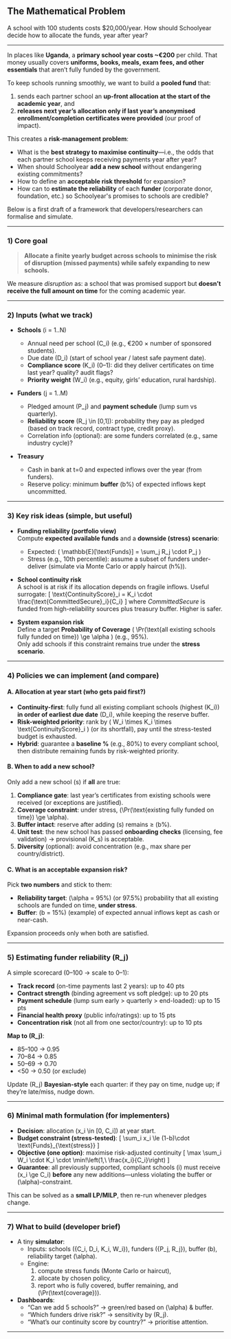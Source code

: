## The Mathematical Problem

A school with 100 students costs $20,000/year. How should Schoolyear decide how to allocate the funds, year after year?

---

In places like **Uganda**, a **primary school year costs ~€200** per child. That money usually covers **uniforms, books, meals, exam fees, and other essentials** that aren’t fully funded by the government. 

To keep schools running smoothly, we want to build a **pooled fund** that:
1. sends each partner school an **up-front allocation at the start of the academic year**, and
2. **releases next year’s allocation only if last year’s anonymised enrollment/completion certificates were provided** (our proof of impact).

This creates a **risk-management problem**:

- What is the **best strategy to maximise continuity**—i.e., the odds that each partner school keeps receiving payments year after year?
- When should Schoolyear **add a new school** without endangering existing commitments?
- How to define an **acceptable risk threshold** for expansion?
- How can to **estimate the reliability** of each **funder** (corporate donor, foundation, etc.) so Schoolyear's promises to schools are credible?

Below is a first draft of a framework that developers/researchers can formalise and simulate.

---

### 1) Core goal

> **Allocate a finite yearly budget across schools to minimise the risk of disruption (missed payments) while safely expanding to new schools.**

We measure *disruption* as: a school that was promised support but **doesn’t receive the full amount on time** for the coming academic year.

---

### 2) Inputs (what we track)

- **Schools** \(i = 1..N\)
  - Annual need per school \(C_i\) (e.g., €200 × number of sponsored students).
  - Due date \(D_i\) (start of school year / latest safe payment date).
  - **Compliance score** \(K_i\) (0–1): did they deliver certificates on time last year? quality? audit flags?
  - **Priority weight** \(W_i\) (e.g., equity, girls’ education, rural hardship).

- **Funders** \(j = 1..M\)
  - Pledged amount \(P_j\) and **payment schedule** (lump sum vs quarterly).
  - **Reliability score** \(R_j \in [0,1]\): probability they pay as pledged (based on track record, contract type, credit proxy).
  - Correlation info (optional): are some funders correlated (e.g., same industry cycle)?

- **Treasury**
  - Cash in bank at t=0 and expected inflows over the year (from funders).
  - Reserve policy: minimum **buffer** \(b\%\) of expected inflows kept uncommitted.

---

### 3) Key risk ideas (simple, but useful)

- **Funding reliability (portfolio view)**  
  Compute **expected available funds** and a **downside (stress) scenario**:
  - Expected: \( \mathbb{E}[\text{Funds}] = \sum_j R_j \cdot P_j \)
  - Stress (e.g., 10th percentile): assume a subset of funders under-deliver (simulate via Monte Carlo or apply haircut \(h\%\)).

- **School continuity risk**  
  A school is at risk if its allocation depends on fragile inflows. Useful surrogate:
  \[
  \text{ContinuityScore}_i = K_i \cdot \frac{\text{CommittedSecure}_i}{C_i}
  \]
  where *CommittedSecure* is funded from high-reliability sources plus treasury buffer. Higher is safer.

- **System expansion risk**  
  Define a target **Probability of Coverage** \( \Pr(\text{all existing schools fully funded on time}) \ge \alpha \) (e.g., 95%).  
  Only add schools if this constraint remains true under the **stress scenario**.

---

### 4) Policies we can implement (and compare)

#### A. Allocation at year start (who gets paid first?)
- **Continuity-first**: fully fund all existing compliant schools (highest \(K_i\)) **in order of earliest due date** \(D_i\), while keeping the reserve buffer.
- **Risk-weighted priority**: rank by \( W_i \times K_i \times \text{ContinuityScore}_i \) (or its shortfall), pay until the stress-tested budget is exhausted.
- **Hybrid**: guarantee a **baseline %** (e.g., 80%) to every compliant school, then distribute remaining funds by risk-weighted priority.

#### B. When to add a new school?
Only add a new school \(s\) if **all** are true:
1. **Compliance gate**: last year’s certificates from existing schools were received (or exceptions are justified).
2. **Coverage constraint**: under stress, \(\Pr(\text{existing fully funded on time}) \ge \alpha\).
3. **Buffer intact**: reserve after adding \(s\) remains ≥ \(b\%\).
4. **Unit test**: the new school has passed **onboarding checks** (licensing, fee validation) → provisional \(K_s\) is acceptable.
5. **Diversity** (optional): avoid concentration (e.g., max share per country/district).

#### C. What is an acceptable expansion risk?
Pick **two numbers** and stick to them:
- **Reliability target**: \(\alpha = 95\%\) (or 97.5%) probability that all existing schools are funded on time, **under stress**.
- **Buffer**: \(b = 15\%\) (example) of expected annual inflows kept as cash or near-cash.

Expansion proceeds only when both are satisfied.

---

### 5) Estimating **funder reliability** \(R_j\)

A simple scorecard (0–100 → scale to 0–1):

- **Track record** (on-time payments last 2 years): up to 40 pts  
- **Contract strength** (binding agreement vs soft pledge): up to 20 pts  
- **Payment schedule** (lump sum early > quarterly > end-loaded): up to 15 pts  
- **Financial health proxy** (public info/ratings): up to 15 pts  
- **Concentration risk** (not all from one sector/country): up to 10 pts  

**Map to \(R_j\)**:  
- 85–100 → 0.95  
- 70–84  → 0.85  
- 50–69  → 0.70  
- <50    → 0.50 (or exclude)

Update \(R_j\) **Bayesian-style** each quarter: if they pay on time, nudge up; if they’re late/miss, nudge down.

---

### 6) Minimal math formulation (for implementers)

- **Decision**: allocation \(x_i \in [0, C_i]\) at year start.
- **Budget constraint (stress-tested)**:
  \[
  \sum_i x_i \le (1-b)\cdot \text{Funds}_{\text{stress}}
  \]
- **Objective (one option)**: maximise risk-adjusted continuity
  \[
  \max \sum_i W_i \cdot K_i \cdot \min\!\left(1,\ \frac{x_i}{C_i}\right)
  \]
- **Guarantee**: all previously supported, compliant schools \(i\) must receive \(x_i \ge C_i\) **before** any new additions—unless violating the buffer or \(\alpha\)-constraint.

This can be solved as a **small LP/MILP**, then re-run whenever pledges change.

---

### 7) What to build (developer brief)

- A tiny **simulator**:
  - Inputs: schools \(\{C_i, D_i, K_i, W_i\}\), funders \(\{P_j, R_j\}\), buffer \(b\), reliability target \(\alpha\).
  - Engine:  
    1) compute stress funds (Monte Carlo or haircut),  
    2) allocate by chosen policy,  
    3) report who is fully covered, buffer remaining, and \(\Pr(\text{coverage})\).
- **Dashboards**:
  - “Can we add 5 schools?” → green/red based on \(\alpha\) & buffer.
  - “Which funders drive risk?” → sensitivity by \(R_j\).
  - “What’s our continuity score by country?” → prioritise attention.

---